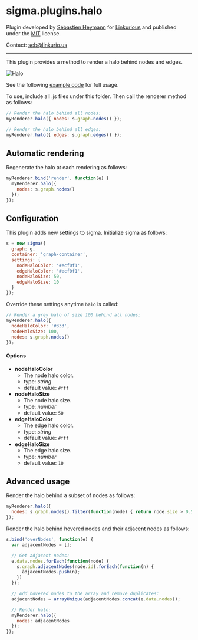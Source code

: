 sigma.plugins.halo
=====================

Plugin developed by [Sébastien Heymann](https://github.com/sheymann) for [Linkurious](https://github.com/Linkurious) and published under the [MIT](LICENSE) license.

Contact: seb@linkurio.us

---

This plugin provides a method to render a halo behind nodes and edges.

![Halo](https://github.com/Linkurious/linkurious.js/wiki/media/halo.gif)

See the following [example code](../../examples/plugin-halo.html) for full usage.

To use, include all .js files under this folder. Then call the renderer method as follows:

````javascript
// Render the halo behind all nodes:
myRenderer.halo({ nodes: s.graph.nodes() });
````

````javascript
// Render the halo behind all edges:
myRenderer.halo({ edges: s.graph.edges() });
````

## Automatic rendering

Regenerate the halo at each rendering as follows:

````javascript
myRenderer.bind('render', function(e) {
  myRenderer.halo({
    nodes: s.graph.nodes()
  });
});
````

## Configuration

This plugin adds new settings to sigma. Initialize sigma as follows:

````javascript
s = new sigma({
  graph: g,
  container: 'graph-container',
  settings: {
    nodeHaloColor: '#ecf0f1',
    edgeHaloColor: '#ecf0f1',
    nodeHaloSize: 50,
    edgeHaloSize: 10
  }
});
````

Override these settings anytime `halo` is called:

````javascript
// Render a grey halo of size 100 behind all nodes:
myRenderer.halo({
  nodeHaloColor: '#333',
  nodeHaloSize: 100,
  nodes: s.graph.nodes()
});
````


#### Options

 * **nodeHaloColor**
   * The node halo color.
   * type: *string*
   * default value: `#fff`
 * **nodeHaloSize**
   * The node halo size.
   * type: *number*
   * default value: `50`
 * **edgeHaloColor**
   * The edge halo color.
   * type: *string*
   * default value: `#fff`
 * **edgeHaloSize**
   * The edge halo size.
   * type: *number*
   * default value: `10`

## Advanced usage

Render the halo behind a subset of nodes as follows:

````javascript
myRenderer.halo({
  nodes: s.graph.nodes().filter(function(node) { return node.size > 0.5; })
});
````

Render the halo behind hovered nodes and their adjacent nodes as follows:

````javascript
s.bind('overNodes', function(e) {
  var adjacentNodes = [];

  // Get adjacent nodes:
  e.data.nodes.forEach(function(node) {
    s.graph.adjacentNodes(node.id).forEach(function(n) {
      adjacentNodes.push(n);
    })
  });

  // Add hovered nodes to the array and remove duplicates:
  adjacentNodes = arrayUnique(adjacentNodes.concat(e.data.nodes));

  // Render halo:
  myRenderer.halo({
    nodes: adjacentNodes
  });
});
````
